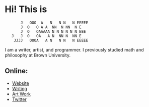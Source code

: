 # Hi! This is

```
       J   OOO  A   N   N N   N EEEEE
       J  O   O A A  NN  N NN  N E    
       J  O   OAAAAA N N N N N N EEE  
   J   J  O   OA   A N  NN N  NN E    
    JJJJ   OOOA   A N   N N   N EEEEE 

```

I am a writer, artist, and programmer. I previously studied math and philosophy at Brown University. 


## Online:
- <a href="https://limjungyoon.com/">Website</a>
- <a href="https://jungyoonlim.substack.com/">Writing</a>
- <a href="https://limjungyoon.com/art.html">Art Work</a>
- <a href="https://twitter.com/jungyoonlim">Twitter</a>